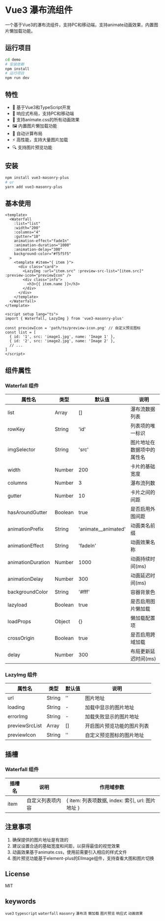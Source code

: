 
# Vue3 瀑布流组件

一个基于Vue3的瀑布流组件，支持PC和移动端，支持animate动画效果，内置图片懒加载功能。

## 运行项目
 ```bash
 cd demo
# 安装依赖
npm install
# 运行项目
npm run dev
```
## 特性

- 🚀 基于Vue3和TypeScript开发
- 📱 响应式布局，支持PC和移动端
- 🎨 支持animate.css的所有动画效果
- 🖼️ 内置图片懒加载功能
- 🔄 自动计算布局
- ⚡ 高性能，支持大量图片加载
- 🔍 支持图片预览功能

## 安装

```bash
npm install vue3-masonry-plus
# or
yarn add vue3-masonry-plus
```

## 基本使用

```vue
<template>
  <Waterfall
    :list="list"
    :width="200"
    :columns="4"
    :gutter="10"
    animation-effect="fadeIn"
    :animation-duration="1000"
    :animation-delay="300"
    background-color="#f5f5f5"
  >
    <template #item="{ item }">
      <div class="card">
        <LazyImg :url="item.src" :preview-src-list="[item.src]" :preview-icon="previewIcon" />
        <div class="info">
          <h3>{{ item.name }}</h3>
        </div>
      </div>
    </template>
  </Waterfall>
</template>

<script setup lang="ts">
import { Waterfall, LazyImg } from 'vue3-masonry-plus'

const previewIcon = 'path/to/preview-icon.png' // 自定义预览图标
const list = [
  { id: '1', src: 'image1.jpg', name: 'Image 1' },
  { id: '2', src: 'image2.jpg', name: 'Image 2' },
  // ...
]
</script>
```

## 组件属性

### Waterfall 组件

| 属性名 | 类型 | 默认值 | 说明 |
|--------|------|--------|------|
| list | Array | [] | 瀑布流数据列表 |
| rowKey | String | 'id' | 列表项的唯一标识 |
| imgSelector | String | 'src' | 图片地址在数据项中的属性名 |
| width | Number | 200 | 卡片的基础宽度 |
| columns | Number | 3 | 瀑布流列数 |
| gutter | Number | 10 | 卡片之间的间距 |
| hasAroundGutter | Boolean | true | 是否启用外围间距 |
| animationPrefix | String | 'animate__animated' | 动画类名前缀 |
| animationEffect | String | 'fadeIn' | 动画效果名称 |
| animationDuration | Number | 1000 | 动画持续时间(ms) |
| animationDelay | Number | 300 | 动画延迟时间(ms) |
| backgroundColor | String | '#fff' | 容器背景色 |
| lazyload | Boolean | true | 是否启用图片懒加载 |
| loadProps | Object | {} | 懒加载配置项 |
| crossOrigin | Boolean | true | 是否启用跨域加载 |
| delay | Number | 300 | 布局更新延迟时间(ms) |

### LazyImg 组件

| 属性名 | 类型 | 默认值 | 说明 |
|--------|------|--------|------|
| url | String | '' | 图片地址 |
| loading | String | - | 加载中显示的图片地址 |
| errorImg | String | - | 加载失败显示的图片地址 |
| previewSrcList | Array | [] | 开启图片预览功能的图片列表 |
| previewIcon | String | '' | 自定义预览图标的图片地址 |

## 插槽

### Waterfall 组件

| 插槽名 | 说明 | 作用域参数 |
|--------|------|------------|
| item | 自定义列表项内容 | { item: 列表项数据, index: 索引, url: 图片地址 } |

## 注意事项

1. 确保提供的图片地址是有效的
2. 建议设置合适的基础宽度和间距，以获得最佳的视觉效果
3. 动画效果基于animate.css，使用前需要引入相应的样式文件
4. 图片预览功能基于element-plus的ElImage组件，支持查看大图和图片切换

 

## License

MIT


## keywords

`vue3` `typescript` `waterfall` `masonry` `瀑布流` `懒加载` `图片预览` `响应式` `动画效果`